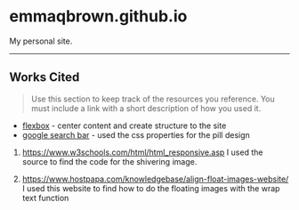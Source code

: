 # emmaqbrown.github.io

My personal site.

---

## Works Cited

> Use this section to  keep track of the resources you reference. You must include a link with a short description of how you used it. 

- [flexbox](https://css-tricks.com/snippets/css/a-guide-to-flexbox/) - center content and create structure to the site
- [google search bar](https://codepen.io/eqbrown/pen/XWBvvjE) - used the css properties for the pill design

1. https://www.w3schools.com/html/html_responsive.asp
    I used the source to find the code for the shivering image.

2. https://www.hostpapa.com/knowledgebase/align-float-images-website/
    I used this website to find how to do the floating images with the wrap text function

